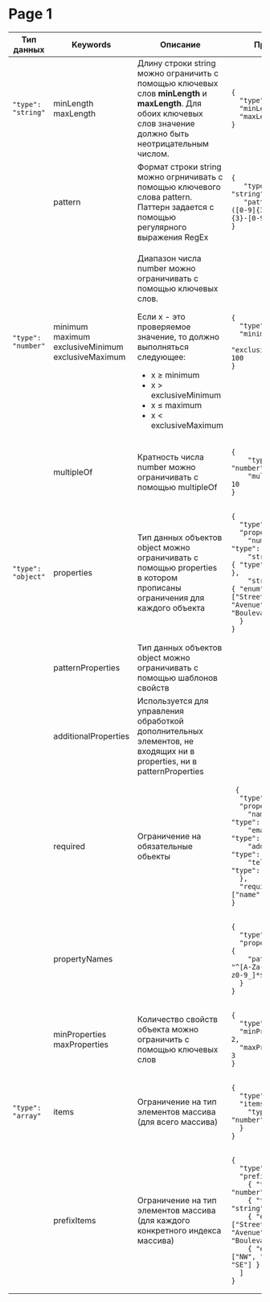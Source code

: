 # Page 1

<table data-full-width="true"><thead><tr><th width="138">Тип данных</th><th width="184">Keywords</th><th width="240">Описание</th><th>Пример</th></tr></thead><tbody><tr><td><code>"type": "string"</code></td><td>minLength<br>maxLength</td><td>Длину строки string можно ограничить с помощью ключевых слов <strong>minLength</strong> и <strong>maxLength</strong>. Для обоих ключевых слов значение должно быть неотрицательным числом.</td><td><pre><code>{
  "type": "string",
  "minLength": 2,
  "maxLength": 3
}
</code></pre></td></tr><tr><td></td><td>pattern</td><td>Формат строки string можно огрничивать с помощью ключевого слова pattern. Паттерн задается с помощью регулярного выражения RegEx</td><td><pre><code>{
   "type": "string",
   "pattern": "^(\\([0-9]{3}\\))?[0-9]{3}-[0-9]{4}$"
}
</code></pre></td></tr><tr><td><code>"type": "number"</code></td><td>minimum<br>maximum<br>exclusiveMinimum<br>exclusiveMaximum </td><td><p>Диапазон числа number можно ограничивать с помощью ключевых слов.</p><p>Если x - это проверяемое значение, то должно выполняться следующее:</p><ul><li>x ≥ minimum</li><li>x > exclusiveMinimum</li><li>x ≤ maximum</li><li>x &#x3C; exclusiveMaximum</li></ul></td><td><pre><code>{
  "type": "number",
  "minimum": 0,
  "exclusiveMaximum": 100
}
</code></pre></td></tr><tr><td></td><td>multipleOf</td><td>Кратность числа number можно ограничивать с помощью multipleOf</td><td><pre><code>{
    "type": "number",
    "multipleOf" : 10
}
</code></pre></td></tr><tr><td><code>"type": "object"</code></td><td>properties</td><td>Тип данных объектов object можно ограничивать с помощью properties в котором прописаны ограничения для каждого объекта</td><td><pre><code>{
  "type": "object",
  "properties": {
    "number": { "type": "number" },
    "street_name": { "type": "string" },
    "street_type": { "enum": ["Street", "Avenue", "Boulevard"] }
  }
}
</code></pre></td></tr><tr><td></td><td>patternProperties</td><td>Тип данных объектов object можно ограничивать с помощью шаблонов свойств </td><td></td></tr><tr><td></td><td>additionalProperties </td><td>Используется для управления обработкой дополнительных элементов, не входящих ни в properties, ни в patternProperties</td><td></td></tr><tr><td></td><td>required</td><td>Ограничение  на  обязательные обьекты</td><td><pre><code> {
  "type": "object",
  "properties": {
    "name": { "type": "string" },
    "email": { "type": "string" },
    "address": { "type": "string" },
    "telephone": { "type": "string" }
  },
  "required": ["name", "email"]
}
</code></pre></td></tr><tr><td></td><td>propertyNames</td><td></td><td><pre><code>{
  "type": "object",
  "propertyNames": {
    "pattern": "^[A-Za-z_][A-Za-z0-9_]*$"
  }
}
</code></pre></td></tr><tr><td></td><td>minProperties<br>maxProperties</td><td>Количество свойств объекта можно ограничить с помощью ключевых слов</td><td><pre><code>{
  "type": "object",
  "minProperties": 2,
  "maxProperties": 3
}
</code></pre></td></tr><tr><td><code>"type": "array"</code></td><td>items </td><td>Ограничение на тип элементов массива (для всего массива)</td><td><pre><code>{
  "type": "array",
  "items": {
    "type": "number"
  }
}
</code></pre></td></tr><tr><td></td><td>prefixItems</td><td>Ограничение на тип элементов массива (для каждого конкретного индекса массива)</td><td><pre><code>{
  "type": "array",
  "prefixItems": [
    { "type": "number" },
    { "type": "string" },
    { "enum": ["Street", "Avenue", "Boulevard"] },
    { "enum": ["NW", "NE", "SW", "SE"] }
  ]
}
</code></pre></td></tr></tbody></table>
